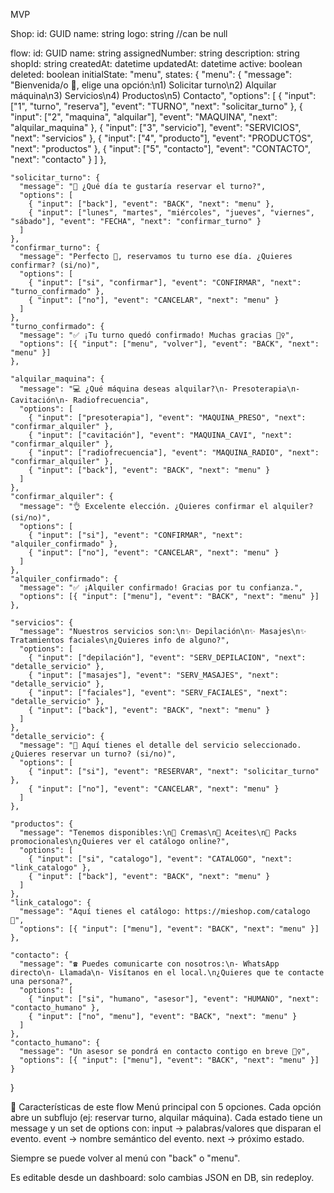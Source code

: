 MVP

Shop:
id: GUID
name: string
logo: string //can be null

flow:
id: GUID
name: string
assignedNumber: string
description: string
shopId: string
createdAt: datetime
updatedAt: datetime
active: boolean
deleted: boolean
initialState: "menu",
states: {
    "menu": {
      "message": "Bienvenida/o 👋, elige una opción:\n1) Solicitar turno\n2) Alquilar máquina\n3) Servicios\n4) Productos\n5) Contacto",
      "options": [
        { "input": ["1", "turno", "reserva"], "event": "TURNO", "next": "solicitar_turno" },
        { "input": ["2", "maquina", "alquilar"], "event": "MAQUINA", "next": "alquilar_maquina" },
        { "input": ["3", "servicio"], "event": "SERVICIOS", "next": "servicios" },
        { "input": ["4", "producto"], "event": "PRODUCTOS", "next": "productos" },
        { "input": ["5", "contacto"], "event": "CONTACTO", "next": "contacto" }
      ]
    },

    "solicitar_turno": {
      "message": "📅 ¿Qué día te gustaría reservar el turno?",
      "options": [
        { "input": ["back"], "event": "BACK", "next": "menu" },
        { "input": ["lunes", "martes", "miércoles", "jueves", "viernes", "sábado"], "event": "FECHA", "next": "confirmar_turno" }
      ]
    },
    "confirmar_turno": {
      "message": "Perfecto 🙌, reservamos tu turno ese día. ¿Quieres confirmar? (si/no)",
      "options": [
        { "input": ["si", "confirmar"], "event": "CONFIRMAR", "next": "turno_confirmado" },
        { "input": ["no"], "event": "CANCELAR", "next": "menu" }
      ]
    },
    "turno_confirmado": {
      "message": "✅ ¡Tu turno quedó confirmado! Muchas gracias 💆‍♀️",
      "options": [{ "input": ["menu", "volver"], "event": "BACK", "next": "menu" }]
    },

    "alquilar_maquina": {
      "message": "💻 ¿Qué máquina deseas alquilar?\n- Presoterapia\n- Cavitación\n- Radiofrecuencia",
      "options": [
        { "input": ["presoterapia"], "event": "MAQUINA_PRESO", "next": "confirmar_alquiler" },
        { "input": ["cavitación"], "event": "MAQUINA_CAVI", "next": "confirmar_alquiler" },
        { "input": ["radiofrecuencia"], "event": "MAQUINA_RADIO", "next": "confirmar_alquiler" },
        { "input": ["back"], "event": "BACK", "next": "menu" }
      ]
    },
    "confirmar_alquiler": {
      "message": "👌 Excelente elección. ¿Quieres confirmar el alquiler? (si/no)",
      "options": [
        { "input": ["si"], "event": "CONFIRMAR", "next": "alquiler_confirmado" },
        { "input": ["no"], "event": "CANCELAR", "next": "menu" }
      ]
    },
    "alquiler_confirmado": {
      "message": "✅ ¡Alquiler confirmado! Gracias por tu confianza.",
      "options": [{ "input": ["menu"], "event": "BACK", "next": "menu" }]
    },

    "servicios": {
      "message": "Nuestros servicios son:\n✨ Depilación\n✨ Masajes\n✨ Tratamientos faciales\n¿Quieres info de alguno?",
      "options": [
        { "input": ["depilación"], "event": "SERV_DEPILACION", "next": "detalle_servicio" },
        { "input": ["masajes"], "event": "SERV_MASAJES", "next": "detalle_servicio" },
        { "input": ["faciales"], "event": "SERV_FACIALES", "next": "detalle_servicio" },
        { "input": ["back"], "event": "BACK", "next": "menu" }
      ]
    },
    "detalle_servicio": {
      "message": "📖 Aquí tienes el detalle del servicio seleccionado. ¿Quieres reservar un turno? (si/no)",
      "options": [
        { "input": ["si"], "event": "RESERVAR", "next": "solicitar_turno" },
        { "input": ["no"], "event": "CANCELAR", "next": "menu" }
      ]
    },

    "productos": {
      "message": "Tenemos disponibles:\n🧴 Cremas\n🌿 Aceites\n🎁 Packs promocionales\n¿Quieres ver el catálogo online?",
      "options": [
        { "input": ["si", "catalogo"], "event": "CATALOGO", "next": "link_catalogo" },
        { "input": ["back"], "event": "BACK", "next": "menu" }
      ]
    },
    "link_catalogo": {
      "message": "Aquí tienes el catálogo: https://mieshop.com/catalogo 📲",
      "options": [{ "input": ["menu"], "event": "BACK", "next": "menu" }]
    },

    "contacto": {
      "message": "☎️ Puedes comunicarte con nosotros:\n- WhatsApp directo\n- Llamada\n- Visítanos en el local.\n¿Quieres que te contacte una persona?",
      "options": [
        { "input": ["si", "humano", "asesor"], "event": "HUMANO", "next": "contacto_humano" },
        { "input": ["no", "menu"], "event": "BACK", "next": "menu" }
      ]
    },
    "contacto_humano": {
      "message": "Un asesor se pondrá en contacto contigo en breve 🙋‍♀️",
      "options": [{ "input": ["menu"], "event": "BACK", "next": "menu" }]
    }
}


🔑 Características de este flow
Menú principal con 5 opciones.
Cada opción abre un subflujo (ej: reservar turno, alquilar máquina).
Cada estado tiene un message y un set de options con:
input → palabras/valores que disparan el evento.
event → nombre semántico del evento.
next → próximo estado.

Siempre se puede volver al menú con "back" o "menu".

Es editable desde un dashboard: solo cambias JSON en DB, sin redeploy.


